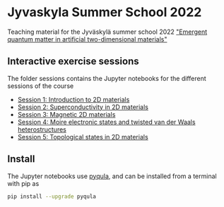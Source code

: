 # Jyvaskyla Summer School 2022
Teaching material for the Jyväskylä summer school 2022 ["Emergent quantum matter in artificial two-dimensional materials"](https://www.jyu.fi/en/research/summer-and-winter-schools/jss/courses/basic-natural-phenomena)

## Interactive exercise sessions
The folder sessions contains the Jupyter notebooks for the different sessions of the course
- [Session 1: Introduction to 2D materials](https://github.com/joselado/jyvaskyla_summer_school_2022/blob/main/sessions/session1.ipynb)
- [Session 2: Superconductivity in 2D materials](https://github.com/joselado/jyvaskyla_summer_school_2022/blob/main/sessions/session2.ipynb)
- [Session 3: Magnetic 2D materials](https://github.com/joselado/jyvaskyla_summer_school_2022/blob/main/sessions/session3.ipynb)
- [Session 4: Moire electronic states and twisted van der Waals heterostructures](https://github.com/joselado/jyvaskyla_summer_school_2022/blob/main/sessions/session4.ipynb)
- [Session 5: Topological states in 2D materials](https://github.com/joselado/jyvaskyla_summer_school_2022/blob/main/sessions/session5.ipynb)

## Install
The Jupyter notebooks use [pyqula](https://github.com/joselado/pyqula), and can be installed from a terminal with pip as

```bash
pip install --upgrade pyqula
```

